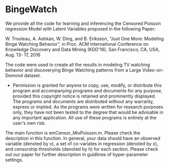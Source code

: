 # BingeWatch

We provide all the code for learning and inferencing the Censored Poisson regression Model with Latent Variables proposed in the following Paper:

W. Trouleau, A. Ashkan, W. Ding, and B. Eriksson, “Just One More: Modeling Binge Watching Behavior”, in Proc. ACM International Conference on Knowledge Discovery and Data Mining (KDD'16), San Francisco, CA, USA, Aug. 13- 17, 2016

The code were used to create all the results in modeling TV watching behavior and discoverying Binge Watching patterns from a Large Video-on-Demond dataset. 

* Permission is granted for anyone to copy, use, modify, or distribute this program and accompanying programs and documents for any purpose,  provided this copyright notice is retained and prominently displayed. The programs and documents are distributed without any warranty, express or implied. As the programs were written for research purposes only, they have not been tested to the degree that would be  advisable in any important application. All use of these programs is entirely at the user's own risk.

The main function is emCensor_MixPoisson.m. Please check the description in this function. In general, your data should have an observed variable (denoted by v), a set of co-variates in regression (denoted by x), and censorship thresholds (denoted by h) for each section. Please check out our paper for further description in guidlines of hyper-parameter settings. 
